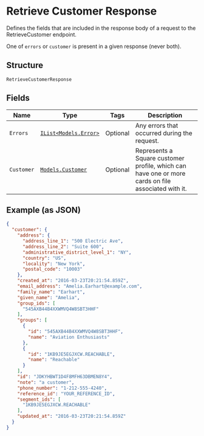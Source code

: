 
# Retrieve Customer Response

Defines the fields that are included in the response body of
a request to the RetrieveCustomer endpoint.

One of `errors` or `customer` is present in a given response (never both).

## Structure

`RetrieveCustomerResponse`

## Fields

| Name | Type | Tags | Description |
|  --- | --- | --- | --- |
| `Errors` | [`IList<Models.Error>`](/doc/models/error.md) | Optional | Any errors that occurred during the request. |
| `Customer` | [`Models.Customer`](/doc/models/customer.md) | Optional | Represents a Square customer profile, which can have one or more<br>cards on file associated with it. |

## Example (as JSON)

```json
{
  "customer": {
    "address": {
      "address_line_1": "500 Electric Ave",
      "address_line_2": "Suite 600",
      "administrative_district_level_1": "NY",
      "country": "US",
      "locality": "New York",
      "postal_code": "10003"
    },
    "created_at": "2016-03-23T20:21:54.859Z",
    "email_address": "Amelia.Earhart@example.com",
    "family_name": "Earhart",
    "given_name": "Amelia",
    "group_ids": [
      "545AXB44B4XXWMVQ4W8SBT3HHF"
    ],
    "groups": [
      {
        "id": "545AXB44B4XXWMVQ4W8SBT3HHF",
        "name": "Aviation Enthusiasts"
      },
      {
        "id": "1KB9JE5EGJXCW.REACHABLE",
        "name": "Reachable"
      }
    ],
    "id": "JDKYHBWT1D4F8MFH63DBMEN8Y4",
    "note": "a customer",
    "phone_number": "1-212-555-4240",
    "reference_id": "YOUR_REFERENCE_ID",
    "segment_ids": [
      "1KB9JE5EGJXCW.REACHABLE"
    ],
    "updated_at": "2016-03-23T20:21:54.859Z"
  }
}
```

